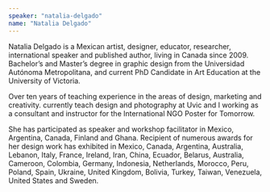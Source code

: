 ```yaml
---
speaker: "natalia-delgado"
name: "Natalia Delgado"
---
```


Natalia Delgado is a Mexican artist, designer, educator, researcher,
international speaker and published author, living in Canada since 2009.
Bachelor’s and Master’s degree in graphic design from the Universidad Autónoma
Metropolitana, and current PhD Candidate in Art Education at the University of
Victoria.  

Over ten years of teaching experience in the areas of design, marketing and
creativity. currently teach design and photography at Uvic and I working as a
consultant and instructor for the International NGO Poster for Tomorrow.  

She has participated as speaker and workshop facilitator in Mexico, Argentina,
Canada, Finland and Ghana. Recipient of numerous awards for her design work
has exhibited in Mexico, Canada, Argentina, Australia, Lebanon, Italy, France,
Ireland, Iran, China, Ecuador, Belarus, Australia, Cameroon, Colombia,
Germany, Indonesia, Netherlands, Morocco, Peru, Poland, Spain, Ukraine, United
Kingdom, Bolivia, Turkey, Taiwan, Venezuela, United States and Sweden.
